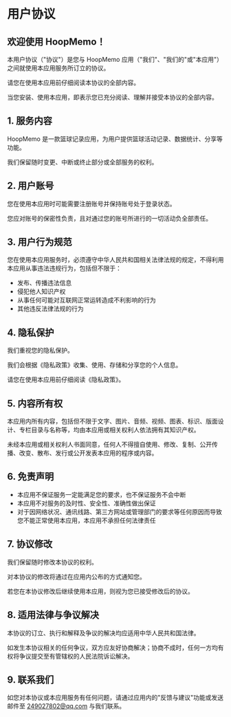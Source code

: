 # 用户协议

## 欢迎使用 HoopMemo！

本用户协议（"协议"）是您与 HoopMemo 应用（"我们"、"我们的"或"本应用"）之间就使用本应用服务所订立的协议。

请您在使用本应用前仔细阅读本协议的全部内容。

当您安装、使用本应用，即表示您已充分阅读、理解并接受本协议的全部内容。

## 1. 服务内容

HoopMemo 是一款篮球记录应用，为用户提供篮球活动记录、数据统计、分享等功能。

我们保留随时变更、中断或终止部分或全部服务的权利。

## 2. 用户账号

您在使用本应用时可能需要注册账号并保持账号处于登录状态。

您应对账号的保密性负责，且对通过您的账号所进行的一切活动负全部责任。

## 3. 用户行为规范

您在使用本应用服务时，必须遵守中华人民共和国相关法律法规的规定，不得利用本应用从事违法违规行为，包括但不限于：

- 发布、传播违法信息
- 侵犯他人知识产权
- 从事任何可能对互联网正常运转造成不利影响的行为
- 其他违反法律法规的行为

## 4. 隐私保护

我们重视您的隐私保护。

我们会根据《隐私政策》收集、使用、存储和分享您的个人信息。

请您在使用本应用前仔细阅读《隐私政策》。

## 5. 内容所有权

本应用内所有内容，包括但不限于文字、图片、音频、视频、图表、标识、版面设计、专栏目录与名称等，均由本应用或相关权利人依法拥有其知识产权。

未经本应用或相关权利人书面同意，任何人不得擅自使用、修改、复制、公开传播、改变、散布、发行或公开发表本应用的程序或内容。

## 6. 免责声明

- 本应用不保证服务一定能满足您的要求，也不保证服务不会中断
- 本应用不对服务的及时性、安全性、准确性做出保证
- 对于因网络状况、通讯线路、第三方网站或管理部门的要求等任何原因而导致您不能正常使用本应用，本应用不承担任何法律责任

## 7. 协议修改

我们保留随时修改本协议的权利。

对本协议的修改将通过在应用内公布的方式通知您。

若您在本协议修改后继续使用本应用，则视为您已接受修改后的协议。

## 8. 适用法律与争议解决

本协议的订立、执行和解释及争议的解决均应适用中华人民共和国法律。

如发生本协议相关的任何争议，双方应友好协商解决；协商不成时，任何一方均有权将争议提交至有管辖权的人民法院诉讼解决。

## 9. 联系我们

如您对本协议或本应用服务有任何问题，请通过应用内的"反馈与建议"功能或发送邮件至 249027802@qq.com 与我们联系。 